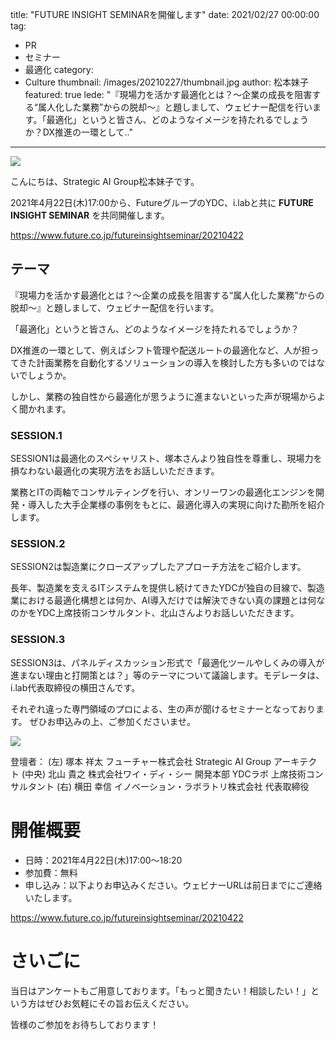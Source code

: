 title: "FUTURE INSIGHT SEMINARを開催します"
date: 2021/02/27 00:00:00
tag:
  - PR
  - セミナー
  - 最適化
category:
  - Culture
thumbnail: /images/20210227/thumbnail.jpg
author: 松本妹子
featured: true
lede: "『現場力を活かす最適化とは？～企業の成長を阻害する“属人化した業務”からの脱却～』と題しまして、ウェビナー配信を行います。「最適化」というと皆さん、どのようなイメージを持たれるでしょうか？DX推進の一環として.."
---

![](/images/20210227/top.png)

こんにちは、Strategic AI Group松本妹子です。

2021年4月22日(木)17:00から、FutureグループのYDC、i.labと共に **FUTURE INSIGHT SEMINAR** を共同開催します。


https://www.future.co.jp/futureinsightseminar/20210422

## テーマ

『現場力を活かす最適化とは？～企業の成長を阻害する“属人化した業務”からの脱却～』と題しまして、ウェビナー配信を行います。


「最適化」というと皆さん、どのようなイメージを持たれるでしょうか？

DX推進の一環として、例えばシフト管理や配送ルートの最適化など、人が担ってきた計画業務を自動化するソリューションの導入を検討した方も多いのではないでしょうか。

しかし、業務の独自性から最適化が思うように進まないといった声が現場からよく聞かれます。


### SESSION.1

SESSION1は最適化のスペシャリスト、塚本さんより独自性を尊重し、現場力を損なわない最適化の実現方法をお話しいただきます。

業務とITの両軸でコンサルティングを行い、オンリーワンの最適化エンジンを開発・導入した大手企業様の事例をもとに、最適化導入の実現に向けた勘所を紹介します。


### SESSION.2

SESSION2は製造業にクローズアップしたアプローチ方法をご紹介します。

長年、製造業を支えるITシステムを提供し続けてきたYDCが独自の目線で、製造業における最適化構想とは何か、AI導入だけでは解決できない真の課題とは何なのかをYDC上席技術コンサルタント、北山さんよりお話しいただきます。

### SESSION.3

SESSION3は、パネルディスカッション形式で「最適化ツールやしくみの導入が進まない理由と打開策とは？」等のテーマについて議論します。モデレータは、i.lab代表取締役の横田さんです。

それぞれ違った専門領域のプロによる、生の声が聞けるセミナーとなっております。
ぜひお申込みの上、ご参加くださいませ。

<img src="/images/20210227/登壇者.jpg" class="img-middle-size">

登壇者：
(左)  塚本 祥太  フューチャー株式会社 Strategic AI Group アーキテクト
(中央) 北山 貴之 株式会社ワイ・ディ・シー 開発本部 YDCラボ 上席技術コンサルタント
(右)  横田 幸信 イノベーション・ラボラトリ株式会社 代表取締役


# 開催概要

* 日時：2021年4月22日(木)17:00～18:20
* 参加費：無料
* 申し込み：以下よりお申込みください。ウェビナーURLは前日までにご連絡いたします。

https://www.future.co.jp/futureinsightseminar/20210422


# さいごに

当日はアンケートもご用意しております。「もっと聞きたい！相談したい！」という方はぜひお気軽にその旨お伝えください。

皆様のご参加をお待ちしております！
